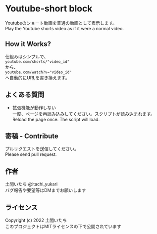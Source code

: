 # Youtube-short block
Youtubeのショート動画を普通の動画として表示します。  
Play the Youtube shorts video as if it were a normal video.

## How it Works?
仕組みはシンプルで、  
`youtube.com/shorts/"video_id"`  
から、  
`youtube.com/watch?v="video_id"`  
へ自動的にURLを書き換えます。

## よくある質問
- 拡張機能が動作しない  
一度、ページを再読み込みしてください。スクリプトが読み込まれます。  
Reload the page once. The script will load.

## 寄稿 - Contribute
プルリクエストを送信してください。  
Please send pull request.

## 作者
土間いたち @itachi_yukari  
バグ報告や要望等はDMまでお願いします

## ライセンス
Copyright (c) 2022 土間いたち  
このプロジェクトはMITライセンスの下で公開されています
